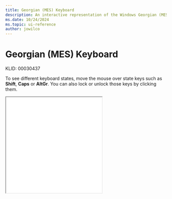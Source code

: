```yaml
---
title: Georgian (MES) Keyboard
description: An interactive representation of the Windows Georgian (MES) keyboard. To see different keyboard states, click or move the mouse over the state keys.
ms.date: 10/24/2024
ms.topic: ui-reference
author: jowilco
---
```


# Georgian (MES) Keyboard

KLID: 00030437

To see different keyboard states, move the mouse over state keys such as **Shift**, **Caps** or **AltGr**. You can also lock or unlock those keys by clicking them.

<iframe src="kbdgeome.html" height="300"></iframe>
